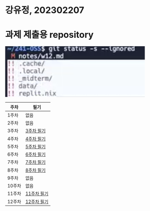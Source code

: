 # 강유정, 202302207
# 과제 제출용 repository
![1](/1.png)

|주차|필기|
|---|---|
|1주차|없음|
|2주차|없음|
|3주차|[3주차 필기](/memo/3주차.txt)  
|4주차|[4주차 필기](/memo/4주차.txt)
|5주차|[5주차 필기](/memo/5주차.txt)
|6주차|[6주차 필기](/memo/6주차.txt)
|7주차|[7주차 필기](/memo/7주차.txt)
|8주차|[8주차 필기](/memo/8주차.txt)
|9주차|없음|
|10주차|없음|
|11주차|[11주차 필기](/memo/11주차.txt)
|12주차|[12주차 필기](/memo/12주차.txt)
